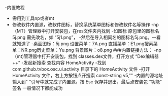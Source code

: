 -内置教程
- 需用到工具np或者mt
- 修改软件内置源，改软件图标，替换系统菜单图标和修改软件名等操作
-np（MT）管理器中打开安装包，在res文件夹内找到
-如图标 原包里的图标名5j.png 需先改名，如 “5j1.png”，
-然后在导入相同名的图标名5j.png。一看就知道了
-桌面图标：5j.png 设置菜单：7A.png 直播菜单：E1.png搜索菜单：NR.png历史菜单：Yu.png 背景图片：o8.png
###内置链接方法：
-np（mt)管理器中打开安装包，找到 classes.dex文件，打开方式 “Dex编辑器++”
-发起新搜索 查找内容 HomeActivity
-找到 com.github.tvbox.osc.ui.activity 目录下的 HomeActivity 文件
-打开 HomeActivity 文件，右上方按钮点开搜索 const-string v5,""
-内置的源地址输入到" "引号中就完成了内置源。按 Esc 保存并退出，最后点安装包 “功能” 签名
一般情况下都能成功
